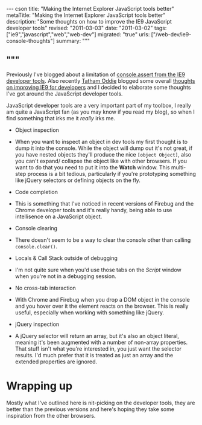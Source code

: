 --- cson
title: "Making the Internet Explorer JavaScript tools better"
metaTitle: "Making the Internet Explorer JavaScript tools better"
description: "Some thoughts on how to improve the IE9 JavaScript developer tools"
revised: "2011-03-03"
date: "2011-03-02"
tags: ["ie9","javascript","web","web-dev"]
migrated: "true"
urls: ["/web-dev/ie9-console-thoughts"]
summary: """

"""
---
Previously I've blogged about a limitation of [console.assert from the IE9 developer tools][1]. Also recently [Tatham Oddie][2] blogged some overall [thoughts on improving IE9 for developers][3] and I decided to elaborate some thoughts I've got around the JavaScript developer tools.

JavaScript developer tools are a very important part of my toolbox, I really am quite a JavaScript fan (as you may know if you read my blog), so when I find something that irks me it *really* irks me.

* Object inspection
 * When you want to inspect an object in dev tools my first thought is to dump it into the console. While the object will dump out it's not great, if you have nested objects they'll produce the nice `[object Object]`, also you can't expand/ collapse the object like with other browsers. If you want to do that you need to put it into the **Watch** window. This multi-step process is a bit tedious, particularly if you're prototyping something like jQuery selectors or defining objects on the fly.

* Code completion
 * This is something that I've noticed in recent versions of Firebug and the Chrome developer tools and it's really handy, being able to use intellisence on a JavaScript object.

* Console clearing
 * There doesn't seem to be a way to clear the console other than calling `console.clear()`.

* Locals & Call Stack outside of debugging
 * I'm not quite sure when you'd use those tabs on the *Script* window when you're not in a debugging session.

* No cross-tab interaction
 * With Chrome and Firebug when you drop a DOM object in the console and you hover over it the element reacts on the browser. This is really useful, especially when working with something like jQuery.

* jQuery inspection
 * A jQuery selector will return an array, but it's also an object literal, meaning it's been augmented with a number of non-array properties. That stuff isn't what you're interested in, you just want the selector results. I'd much prefer that it is treated as just an array and the extended properties are ignored.

# Wrapping up

Mostly what I've outlined here is nit-picking on the developer tools, they are better than the previous versions and here's hoping they take some inspiration from the other browsers.


  [1]: /ie-9-console-assert
  [2]: http://tath.am
  [3]: http://blog.tatham.oddie.com.au/2011/02/28/making-internet-explorer-better-for-developers/